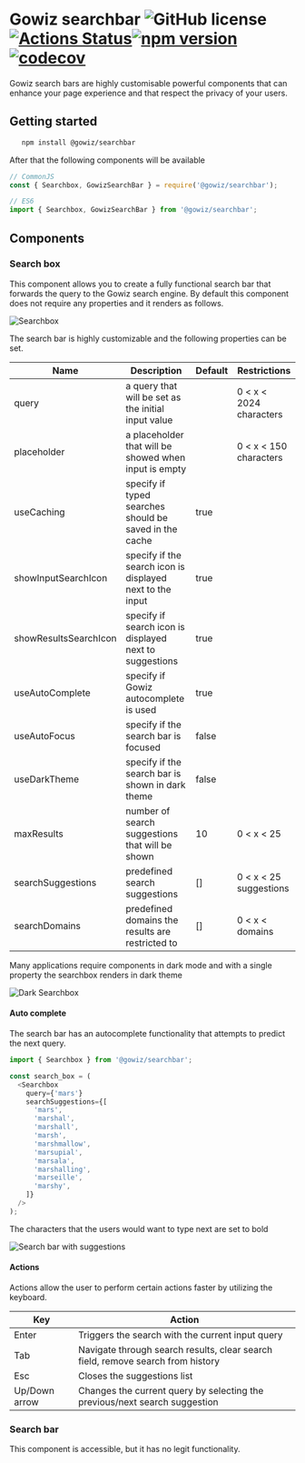 # Gowiz searchbar ![GitHub license](https://img.shields.io/badge/license-UNLICENSED-blue.svg)[![Actions Status](https://github.com/gowizz/SearchBar/workflows/Searchbar%20CI/badge.svg)](https://github.com/gowizz/SearchBar/actions)[![npm version](https://badge.fury.io/js/%40gowiz%2Fsearchbar.svg)](https://badge.fury.io/js/%40gowiz%2Fsearchbar)[![codecov](https://codecov.io/gh/gowizz/SearchBar/branch/master/graph/badge.svg?token=IH210HLBB1)](https://codecov.io/gh/gowizz/SearchBar)
Gowiz search bars are highly customisable powerful components that can enhance your page experience and that respect the privacy of your users.

## Getting started

```bash
   npm install @gowiz/searchbar
```

After that the following components will be available

```javascript
// CommonJS
const { Searchbox, GowizSearchBar } = require('@gowiz/searchbar');

// ES6
import { Searchbox, GowizSearchBar } from '@gowiz/searchbar';
```

## Components

### Search box

This component allows you to create a fully functional search bar that forwards the query to the Gowiz search engine.
By default this component does not require any properties and it renders as follows.

![Searchbox](https://res.cloudinary.com/dl7zea2jd/image/upload/v1595520606/Gowiz/Github/ToGowizDefaultSearchBar_y3oowk.png)

The search bar is highly customizable and the following properties can be set.

| Name                  | Description                                               | Default | Restrictions            |
| --------------------- | --------------------------------------------------------- | ------- | ----------------------- |
| query                 | a query that will be set as the initial input value       |         | 0 < x < 2024 characters |
| placeholder           | a placeholder that will be showed when input is empty     |         | 0 < x < 150 characters  |
| useCaching            | specify if typed searches should be saved in the cache    | true    |                         |
| showInputSearchIcon   | specify if the search icon is displayed next to the input | true    |                         |
| showResultsSearchIcon | specify if search icon is displayed next to suggestions   | true    |                         |
| useAutoComplete       | specify if Gowiz autocomplete is used                     | true    |                         |
| useAutoFocus          | specify if the search bar is focused                      | false   |                         |
| useDarkTheme          | specify if the search bar is shown in dark theme          | false   |                         |
| maxResults            | number of search suggestions that will be shown           | 10      | 0 < x < 25              |
| searchSuggestions     | predefined search suggestions                             | []      | 0 < x < 25 suggestions  |
| searchDomains         | predefined domains the results are restricted to          | []      | 0 < x < domains         |

Many applications require components in dark mode and with a single property the searchbox renders in dark theme

![Dark Searchbox](https://res.cloudinary.com/dl7zea2jd/image/upload/v1595873370/Gowiz/Github/DarkThemeSearchbox_dkl935.png)

#### Auto complete

The search bar has an autocomplete functionality that attempts to predict the next query.

```javascript
import { Searchbox } from '@gowiz/searchbar';

const search_box = (
  <Searchbox
    query={'mars'}
    searchSuggestions={[
      'mars',
      'marshal',
      'marshall',
      'marsh',
      'marshmallow',
      'marsupial',
      'marsala',
      'marshalling',
      'marseille',
      'marshy',
    ]}
  />
);
```

The characters that the users would want to type next are set to bold

![Search bar with suggestions](https://res.cloudinary.com/dl7zea2jd/image/upload/v1595526793/Gowiz/Github/ToGowizSearchbarWithSuggestions_uqtfw9.png)

#### Actions

Actions allow the user to perform certain actions faster by utilizing the keyboard.

| Key           | Action                                                                          |
| ------------- | ------------------------------------------------------------------------------- |
| Enter         | Triggers the search with the current input query                                |
| Tab           | Navigate through search results, clear search field, remove search from history |
| Esc           | Closes the suggestions list                                                     |
| Up/Down arrow | Changes the current query by selecting the previous/next search suggestion      |

### Search bar

This component is accessible, but it has no legit functionality.
